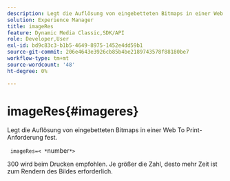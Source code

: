 ```yaml
---
description: Legt die Auflösung von eingebetteten Bitmaps in einer Web To Print-Anforderung fest.
solution: Experience Manager
title: imageRes
feature: Dynamic Media Classic,SDK/API
role: Developer,User
exl-id: bd9c83c3-b1b5-4649-8975-1452e4dd59b1
source-git-commit: 206e4643e3926cb85b4be2189743578f88180be7
workflow-type: tm+mt
source-wordcount: '48'
ht-degree: 0%

---
```


# imageRes{#imageres}

Legt die Auflösung von eingebetteten Bitmaps in einer Web To Print-Anforderung fest.

` imageRes=< *`number`*>`

300 wird beim Drucken empfohlen. Je größer die Zahl, desto mehr Zeit ist zum Rendern des Bildes erforderlich.
